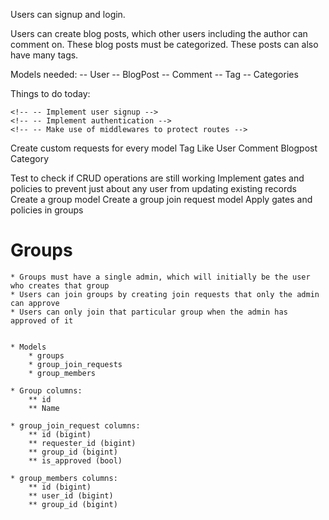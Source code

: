 Users can signup and login.

Users can create blog posts, which other users including the author can comment on.
These blog posts must be categorized. These posts can also have many tags. 


Models needed:
    -- User
    -- BlogPost
    -- Comment
    -- Tag
    -- Categories


Things to do today:

    <!-- -- Implement user signup -->
    <!-- -- Implement authentication -->
    <!-- -- Make use of middlewares to protect routes -->


Create custom requests for every model
    Tag
    Like
    User
    Comment
    Blogpost
    Category

Test to check if CRUD operations are still working
Implement gates and policies to prevent just about any user from updating existing records
Create a group model
Create a group join request model
Apply gates and policies in groups


# Groups
    * Groups must have a single admin, which will initially be the user who creates that group
    * Users can join groups by creating join requests that only the admin can approve
    * Users can only join that particular group when the admin has approved of it


    * Models
        * groups
        * group_join_requests
        * group_members
    
    * Group columns:
        ** id
        ** Name

    * group_join_request columns:
        ** id (bigint)
        ** requester_id (bigint)
        ** group_id (bigint)
        ** is_approved (bool)

    * group_members columns:
        ** id (bigint)
        ** user_id (bigint)
        ** group_id (bigint)
